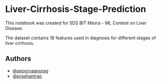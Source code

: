 
# Liver-Cirrhosis-Stage-Prediction

This notebook was created for SDS BIT Mesra - ML Contest on Liver Disease.

The dataset contains 18 features used in diagnosis for different stages of liver cirrhosis.





## Authors

- [@apoorvaanurag](https://www.github.com/octokatherine)
- [@prashantrao]([@apoorvaanurag](https://www.github.com/octokatherine))

